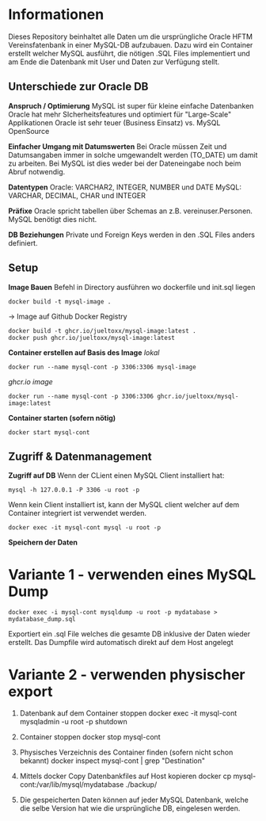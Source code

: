 # Informationen
Dieses Repository beinhaltet alle Daten um die ursprüngliche Oracle HFTM Vereinsfatenbank in einer MySQL-DB aufzubauen.
Dazu wird ein Container erstellt welcher MySQL ausführt, die nötigen .SQL Files implementiert und am Ende die Datenbank mit User und Daten zur Verfügung stellt.

## Unterschiede zur Oracle DB
**Anspruch / Optimierung**
MySQL ist super für kleine einfache Datenbanken
Oracle hat mehr SIcherheitsfeatures und optimiert für "Large-Scale" Applikationen
Oracle ist sehr teuer (Business Einsatz) vs. MySQL OpenSource

**Einfacher Umgang mit Datumswerten**
Bei Oracle müssen Zeit und Datumsangaben immer in solche umgewandelt werden (TO_DATE) um damit zu arbeiten.
Bei MySQL ist dies weder bei der Dateneingabe noch beim Abruf notwendig.

**Datentypen**
Oracle: VARCHAR2, INTEGER, NUMBER und DATE
MySQL: VARCHAR, DECIMAL, CHAR und INTEGER

**Präfixe**
Oracle spricht tabellen über Schemas an z.B. vereinuser.Personen.
MySQL benötigt dies nicht.

**DB Beziehungen**
Private und Foreign Keys werden in den .SQL Files anders definiert.

## Setup ##
**Image Bauen**
Befehl in Directory ausführen wo dockerfile und init.sql liegen
```console
docker build -t mysql-image .
```
-> Image auf Github Docker Registry
```console
docker build -t ghcr.io/jueltoxx/mysql-image:latest .
docker push ghcr.io/jueltoxx/mysql-image:latest
```

**Container erstellen auf Basis des Image**
*lokal*
```console
docker run --name mysql-cont -p 3306:3306 mysql-image
```

*ghcr.io image*
```console
docker run --name mysql-cont -p 3306:3306 ghcr.io/jueltoxx/mysql-image:latest
```

**Container starten (sofern nötig)**
```console
docker start mysql-cont
```
## Zugriff &  Datenmanagement ##
**Zugriff auf DB**
Wenn der CLient einen MySQL Client installiert hat:
```console
mysql -h 127.0.0.1 -P 3306 -u root -p
```
Wenn kein Client installiert ist, kann der MySQL client welcher auf dem Container integriert ist verwendet werden.

```console
docker exec -it mysql-cont mysql -u root -p
```

**Speichern der Daten**
# Variante 1 - verwenden eines MySQL Dump
```console
docker exec -i mysql-cont mysqldump -u root -p mydatabase > mydatabase_dump.sql
```
Exportiert ein .sql File welches die gesamte DB inklusive der Daten wieder erstellt. Das Dumpfile wird automatisch direkt auf dem Host angelegt

# Variante 2 - verwenden physischer export

1. Datenbank auf dem Container stoppen
docker exec -it mysql-cont mysqladmin -u root -p shutdown

2. Container stoppen
docker stop mysql-cont

3. Physisches Verzeichnis des Container finden (sofern nicht schon bekannt)
docker inspect mysql-cont | grep "Destination" 

4. Mittels docker Copy Datenbankfiles auf Host kopieren
docker cp mysql-cont:/var/lib/mysql/mydatabase ./backup/

5. Die gespeicherten Daten können auf jeder MySQL Datenbank, welche die selbe Version hat wie die ursprüngliche DB, eingelesen werden.
